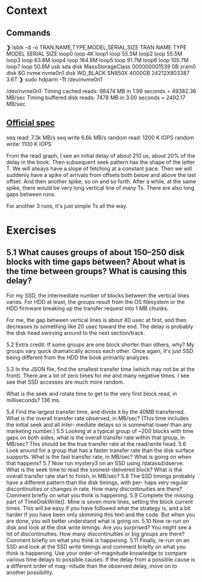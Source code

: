 # Context
## Commands
❯ lsblk -d -o TRAN,NAME,TYPE,MODEL,SERIAL,SIZE
TRAN   NAME    TYPE MODEL                  SERIAL         SIZE
       loop0   loop                                         4K
       loop1   loop                                      55.5M
       loop2   loop                                      55.5M
       loop3   loop                                      63.8M
       loop4   loop                                     164.8M
       loop5   loop                                      91.7M
       loop6   loop                                     105.7M
       loop7   loop                                      50.8M
usb    sda     disk MassStorageClass       000000001539     0B
       zram0   disk                                         8G
nvme   nvme0n1 disk WD_BLACK SN850X 4000GB 24212X803387   3.6T
❯ sudo hdparm -Tt /dev/nvme0n1

/dev/nvme0n1:
 Timing cached reads:   98474 MB in  1.99 seconds = 49382.36 MB/sec
 Timing buffered disk reads: 7478 MB in  3.00 seconds = 2492.17 MB/sec

## [Official spec](https://documents.westerndigital.com/content/dam/doc-library/en_us/assets/public/western-digital/product/internal-drives/wd-black-ssd/data-sheet-wd-black-sn850x-nvme-ssd.pdf)
seq read: 7.3k MB/s
seq write 6.6k MB/s
random read: 1200 K IOPS
random write: 1100 K IOPS

From the read graph, I see an initial delay of about 210 us, about 20% of the delay in the book.
Then subsequent seek pattern has the shape of the letter T. We will always have a slope of fetching at a constant pace. Then we will suddenly have a spike of arrivals from offsets both below and above the last offset. And then another spike, so on and so forth. After a while, at the same spike, there would be very long vertical line of many Ts. There are also long gaps between runs.

For another 3 runs, it's just simple Ts all the way.

# Exercises
## 5.1 What causes groups of about 150–250 disk blocks with time gaps between? About what is the time between groups? What is causing this delay?

For my SSD, the intermediate number of blocks between the vertical lines varies. For HDD at least, the groups result from the OS filesystem or the HDD firmware breaking up the transfer request into 1 MB chunks.

For me, the gap between vertical lines is about 40 usec at first, and then decreases to something like 20 usec toward the end. The delay is probably the disk head swirving around to the next section/track.

5.2 Extra credit: If some groups are one block shorter than others, why?
My groups vary quick dramatically across each other. Once again, it's just SSD being different from the HDD the book primarily analyzes.

5.3 In the JSON file, find the smallest transfer time (which may not be at the front).
There are a lot of zero times for me and many negative times. I see see that SSD accesses are much more random.

What is the seek and rotate time to get to the very first block read, in milliseconds?
136 ms.

5.4 Find the largest transfer time, and divide it by the 40MB transferred. What is the
overall transfer rate observed, in MB/sec? (This time includes the initial seek and all inter-
mediate delays so is somewhat lower than any marketing number.)
5.5 Looking at a typical group of ~200 blocks with time gaps on both sides, what is the
overall transfer rate within that group, in MB/sec? This should be the true transfer rate at
the read/write head.
5.6 Look around for a group that has a faster transfer rate than the disk surface supports.
What is the fast transfer rate, in MB/sec? What is going on when that happens?
5.7 Now run mystery3 on an SSD using /datassd/dserve. What is the seek time to read the
soonest-delivered block? What is the overall transfer rate start to finish, in MB/sec?
5.8 The SSD timings probably have a different pattern than the disk timings, with per-
haps very regular discontinuities or changes in rate. How many discontinuities are there?
Comment briefly on what you think is happening.
5.9 Complete the missing part of TimeDiskWrite(). Mine is seven more lines, setting
the block current times. This will be easy if you have followed what the strategy is, and a
bit harder if you have been only skimming this text and the code. But when you are done,
you will better understand what is going on.
5.10 Now re-run on disk and look at the disk write timings. Are you surprised? You
might see a lot of discontinuities. How many discontinuities or big groups are there?
Comment briefly on what you think is happening.
5.11 Finally, re-run on an SSD and look at the SSD write timings and comment briefly on
what you think is happening. Use your order-of-magnitude knowledge to compare various
time delays to possible causes. If the delay from a possible cause is a different order of mag-
nitude than the observed delay, move on to another possibility.
